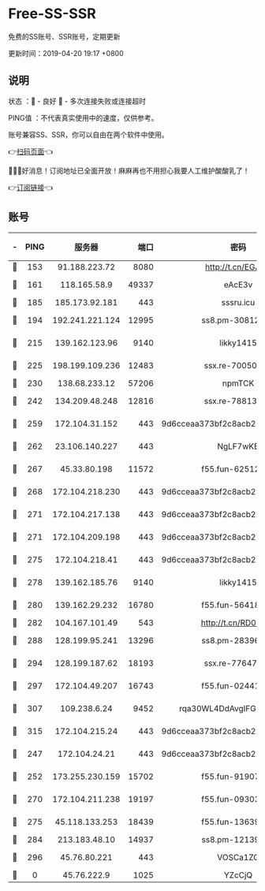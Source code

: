 # Free-SS-SSR

免费的SS账号、SSR账号，定期更新

更新时间：2019-04-20 19:17 +0800

## 说明

状态     ：🙂 - 良好 🙁 - 多次连接失败或连接超时

PING值   ：不代表真实使用中的速度，仅供参考。

账号兼容SS、SSR，你可以自由在两个软件中使用。

👉[扫码页面](https://liesauer.github.io/Free-SS-SSR/)👈

🎉🎉🎉好消息！订阅地址已全面开放！麻麻再也不用担心我要人工维护酸酸乳了！

👉[订阅链接](https://www.liesauer.net/yogurt/subscribe?ACCESS_TOKEN=DAYxR3mMaZAsaqUb)👈

## 账号

|-|PING|服务器|端口|密码|加密方式|区域|
|:----:|:----:|:-----:|-----:|:----:|:----:|:----:|
|🙂|153|91.188.223.72|8080|http://t.cn/EGJIyrl|rc4-md5|RU|
|🙂|161|118.165.58.9|49337|eAcE3v|chacha20-ietf|TW|
|🙂|185|185.173.92.181|443|sssru.icu|rc4-md5|RU|
|🙂|194|192.241.221.124|12995|ss8.pm-30812425|aes-256-cfb|US|
|🙂|215|139.162.123.96|9140|likky1415|aes-256-cfb|JP|
|🙂|225|198.199.109.236|12483|ssx.re-70050948|aes-256-cfb|US|
|🙂|230|138.68.233.12|57206|npmTCK|rc4-md5|US|
|🙂|242|134.209.48.248|12816|ssx.re-78813577|aes-256-cfb|US|
|🙂|259|172.104.31.152|443|9d6cceaa373bf2c8acb22e60b6a58be6|aes-256-cfb|US|
|🙂|262|23.106.140.227|443|NgLF7wKB|aes-256-cfb|US|
|🙂|267|45.33.80.198|11572|f55.fun-62512711|aes-256-cfb|US|
|🙂|268|172.104.218.230|443|9d6cceaa373bf2c8acb22e60b6a58be6|aes-256-cfb|US|
|🙂|271|172.104.217.138|443|9d6cceaa373bf2c8acb22e60b6a58be6|aes-256-cfb|US|
|🙂|271|172.104.209.198|443|9d6cceaa373bf2c8acb22e60b6a58be6|aes-256-cfb|US|
|🙂|275|172.104.218.41|443|9d6cceaa373bf2c8acb22e60b6a58be6|aes-256-cfb|US|
|🙂|278|139.162.185.76|9140|likky1415|aes-256-cfb|DE|
|🙂|280|139.162.29.232|16780|f55.fun-56418519|aes-256-cfb|SG|
|🙂|282|104.167.101.49|543|http://t.cn/RD0D7sx|rc4-md5|CA|
|🙂|288|128.199.95.241|13296|ss8.pm-28396550|aes-256-cfb|SG|
|🙂|294|128.199.187.62|18193|ssx.re-77647614|aes-256-cfb|SG|
|🙂|297|172.104.49.207|16743|f55.fun-02441032|aes-256-cfb|SG|
|🙂|307|109.238.6.24|9452|rqa30WL4DdAvgIFG6Fs3znzTa|aes-256-cfb|FR|
|🙂|315|172.104.215.24|443|9d6cceaa373bf2c8acb22e60b6a58be6|aes-256-cfb|US|
|🙂|247|172.104.24.21|443|9d6cceaa373bf2c8acb22e60b6a58be6|aes-256-cfb|US|
|🙂|252|173.255.230.159|15702|f55.fun-91907553|aes-256-cfb|US|
|🙂|270|172.104.211.238|19197|f55.fun-09303839|aes-256-cfb|US|
|🙂|275|45.118.133.253|18439|f55.fun-13639726|aes-256-cfb|SG|
|🙂|284|213.183.48.10|14937|ss8.pm-12139832|rc4-md5|RU|
|🙁|296|45.76.80.221|443|VOSCa1ZG|aes-256-cfb|DE|
|🙁|0|45.76.222.9|1025|YZcCjQ|rc4-md5|JP|
